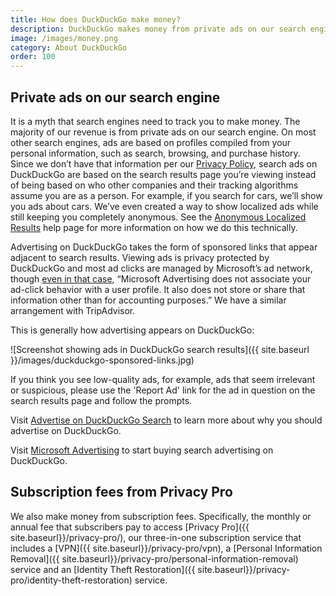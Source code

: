 ```yaml
---
title: How does DuckDuckGo make money?
description: DuckDuckGo makes money from private ads on our search engine and from subscription fees for our Privacy Pro subscription service.
image: /images/money.png
category: About DuckDuckGo
order: 100
---
```


## Private ads on our search engine

It is a myth that search engines need to track you to make money. The majority of our revenue is from private ads on our search engine. On most other search engines, ads are based on profiles compiled from your personal information, such as search, browsing, and purchase history. Since we don’t have that information per our [Privacy Policy](https://duckduckgo.com/privacy), search ads on DuckDuckGo are based on the search results page you’re viewing instead of being based on who other companies and their tracking algorithms assume you are as a person. For example, if you search for cars, we’ll show you ads about cars. We’ve even created a way to show localized ads while still keeping you completely anonymous. See the [Anonymous Localized Results]({{site.baseurl}}/privacy/anonymous-localized-results/) help page for more information on how we do this technically.

Advertising on DuckDuckGo takes the form of sponsored links that appear adjacent to search results. Viewing ads is privacy protected by DuckDuckGo and most ad clicks are managed by Microsoft’s ad network, though [even in that case]({{site.baseurl}}/company/ads-by-microsoft-on-duckduckgo-private-search/), “Microsoft Advertising does not associate your ad-click behavior with a user profile. It also does not store or share that information other than for accounting purposes.” We have a similar arrangement with TripAdvisor.

This is generally how advertising appears on DuckDuckGo:

![Screenshot showing ads in DuckDuckGo search results]({{ site.baseurl }}/images/duckduckgo-sponsored-links.jpg)

If you think you see low-quality ads, for example, ads that seem irrelevant or suspicious, please use the 'Report Ad' link for the ad in question on the search results page and follow the prompts.

Visit [Advertise on DuckDuckGo Search]({{site.baseurl}}/company/advertise-on-duckduckgo-search/) to learn more about why you should advertise on DuckDuckGo.

Visit [Microsoft Advertising](https://about.ads.microsoft.com/en-us/h/a/microsoft-advertising?) to start buying search advertising on DuckDuckGo.

## Subscription fees from Privacy Pro

We also make money from subscription fees. Specifically, the monthly or annual fee that subscribers pay to access [Privacy Pro]({{ site.baseurl}}/privacy-pro/), our three-in-one subscription service that includes a [VPN]({{ site.baseurl}}/privacy-pro/vpn), a [Personal Information Removal]({{ site.baseurl}}/privacy-pro/personal-information-removal) service and an [Identity Theft Restoration]({{ site.baseurl}}/privacy-pro/identity-theft-restoration) service.

